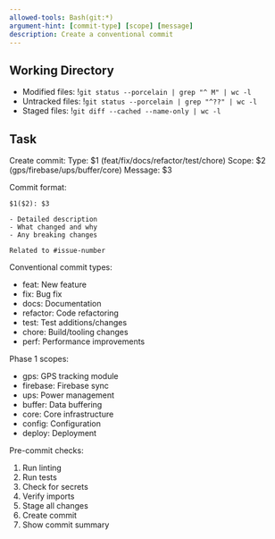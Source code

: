 ```yaml
---
allowed-tools: Bash(git:*)
argument-hint: [commit-type] [scope] [message]
description: Create a conventional commit
---
```


## Working Directory
- Modified files: !`git status --porcelain | grep "^ M" | wc -l`
- Untracked files: !`git status --porcelain | grep "^??" | wc -l`
- Staged files: !`git diff --cached --name-only | wc -l`

## Task

Create commit:
Type: $1 (feat/fix/docs/refactor/test/chore)
Scope: $2 (gps/firebase/ups/buffer/core)
Message: $3

Commit format:
```
$1($2): $3

- Detailed description
- What changed and why
- Any breaking changes

Related to #issue-number
```

Conventional commit types:
- feat: New feature
- fix: Bug fix
- docs: Documentation
- refactor: Code refactoring
- test: Test additions/changes
- chore: Build/tooling changes
- perf: Performance improvements

Phase 1 scopes:
- gps: GPS tracking module
- firebase: Firebase sync
- ups: Power management
- buffer: Data buffering
- core: Core infrastructure
- config: Configuration
- deploy: Deployment

Pre-commit checks:
1. Run linting
2. Run tests
3. Check for secrets
4. Verify imports
5. Stage all changes
6. Create commit
7. Show commit summary
